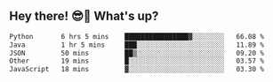 ## Hey there! 😎👋 What's up?

<!--START_SECTION:waka-->

```txt
Python       6 hrs 5 mins    ████████████████▓░░░░░░░░   66.08 %
Java         1 hr 5 mins     ███░░░░░░░░░░░░░░░░░░░░░░   11.89 %
JSON         50 mins         ██▒░░░░░░░░░░░░░░░░░░░░░░   09.20 %
Other        19 mins         █░░░░░░░░░░░░░░░░░░░░░░░░   03.57 %
JavaScript   18 mins         ▓░░░░░░░░░░░░░░░░░░░░░░░░   03.30 %
```

<!--END_SECTION:waka-->
